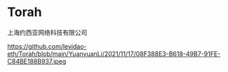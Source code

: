 # Torah

上海约西亚网络科技有限公司


https://github.com/levidao-eth/Torah/blob/main/YuanyuanLi/2021/11/17/08F388E3-B618-49B7-91FE-C84BE188B937.jpeg



